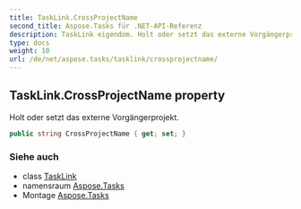 ```yaml
---
title: TaskLink.CrossProjectName
second_title: Aspose.Tasks für .NET-API-Referenz
description: TaskLink eigendom. Holt oder setzt das externe Vorgängerprojekt.
type: docs
weight: 10
url: /de/net/aspose.tasks/tasklink/crossprojectname/
---
```

## TaskLink.CrossProjectName property

Holt oder setzt das externe Vorgängerprojekt.

```csharp
public string CrossProjectName { get; set; }
```

### Siehe auch

* class [TaskLink](../)
* namensraum [Aspose.Tasks](../../tasklink/)
* Montage [Aspose.Tasks](../../../)


